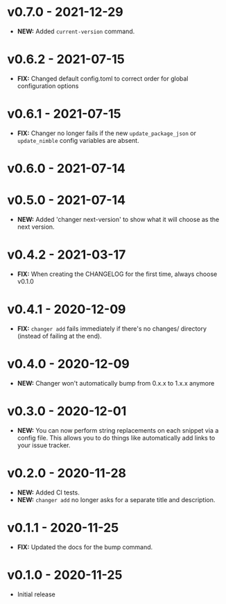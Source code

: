 # v0.7.0 - 2021-12-29

- **NEW:** Added `current-version` command.

# v0.6.2 - 2021-07-15

- **FIX:** Changed default config.toml to correct order for global configuration options

# v0.6.1 - 2021-07-15

- **FIX:** Changer no longer fails if the new `update_package_json` or `update_nimble` config variables are absent.

# v0.6.0 - 2021-07-14


# v0.5.0 - 2021-07-14

- **NEW:** Added 'changer next-version' to show what it will choose as the next version.

# v0.4.2 - 2021-03-17

- **FIX:** When creating the CHANGELOG for the first time, always choose v0.1.0

# v0.4.1 - 2020-12-09

- **FIX:** `changer add` fails immediately if there's no changes/ directory (instead of failing at the end).

# v0.4.0 - 2020-12-09

- **NEW:** Changer won't automatically bump from 0.x.x to 1.x.x anymore

# v0.3.0 - 2020-12-01

- **NEW:** You can now perform string replacements on each snippet via a config file. This allows you to do things like automatically add links to your issue tracker.

# v0.2.0 - 2020-11-28

- **NEW:** Added CI tests.
- **NEW:** `changer add` no longer asks for a separate title and description.

# v0.1.1 - 2020-11-25

- **FIX:** Updated the docs for the bump command.

# v0.1.0 - 2020-11-25

- Initial release

